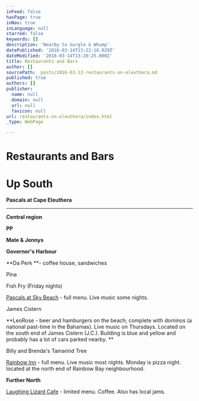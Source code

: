 ```yaml
---
inFeed: false
hasPage: true
inNav: true
inLanguage: null
starred: false
keywords: []
description: 'Nearby to Gurgle & Whump'
datePublished: '2016-03-14T13:22:16.029Z'
dateModified: '2016-03-14T13:20:25.000Z'
title: Restaurants and Bars
author: []
sourcePath: _posts/2016-03-13-restaurants-on-eleuthera.md
published: true
authors: []
publisher:
  name: null
  domain: null
  url: null
  favicon: null
url: restaurants-on-eleuthera/index.html
_type: WebPage

---
```

# Restaurants and Bars

# **Up South**

**Pascals at Cape Eleuthera**

****

**Central region**

**PP**

**Mate & Jennys**

**Governor's Harbour**

**Da Perk **- coffee house, sandwiches

Pina

Fish Fry (Friday nights)

[Pascals at Sky Beach][0] - full menu.  Live music some nights.  

James Cistern

**LeoRose - beer and hamburgers on the beach; complete with dominos (a national past-time in the Bahamas).  Live music on Thursdays.  Located on the south end of James Cistern (J.C.).  Building is blue and yellow and probably has a lot of cars parked nearby. **

Billy and Brenda's Tamarind Tree 

[Rainbow Inn][1] - full menu.  Live music most nights.  Monday is pizza night.  located at the north end of Rainbow Bay neighbourhood.  

**Further North**

[Laughing Lizard Cafe][2] - limited menu.  Coffee.  Also has local jams.  

[0]: http://skybeachclub.com/the-bistro/
[1]: https://app.thegrid.io/posts/2b2da197-3458-4d4d-a762-ba3972895678/rainbowinn.com
[2]: https://www.facebook.com/thelaughinglizard/